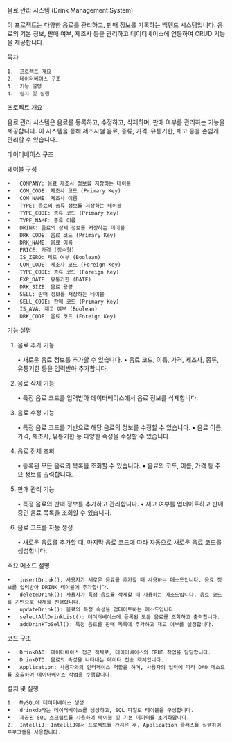 음료 관리 시스템 (Drink Management System)

이 프로젝트는 다양한 음료를 관리하고, 판매 정보를 기록하는 백엔드 시스템입니다. 음료의 기본 정보, 판매 여부, 제조사 등을 관리하고 데이터베이스에 연동하여 CRUD 기능을 제공합니다.

목차

	1.	프로젝트 개요
	2.	데이터베이스 구조
	3.	기능 설명
    4.	설치 및 실행

프로젝트 개요

음료 관리 시스템은 음료를 등록하고, 수정하고, 삭제하며, 판매 여부를 관리하는 기능을 제공합니다. 이 시스템을 통해 제조사별 음료, 종류, 가격, 유통기한, 재고 등을 손쉽게 관리할 수 있습니다. 


데이터베이스 구조

테이블 구성

	•	COMPANY: 음료 제조사 정보를 저장하는 테이블
	•	COM_CODE: 제조사 코드 (Primary Key)
	•	COM_NAME: 제조사 이름
	•	TYPE: 음료의 종류 정보를 저장하는 테이블
	•	TYPE_CODE: 종류 코드 (Primary Key)
	•	TYPE_NAME: 종류 이름
	•	DRINK: 음료의 상세 정보를 저장하는 테이블
	•	DRK_CODE: 음료 코드 (Primary Key)
	•	DRK_NAME: 음료 이름
	•	PRICE: 가격 (정수형)
	•	IS_ZERO: 제로 여부 (Boolean)
	•	COM_CODE: 제조사 코드 (Foreign Key)
	•	TYPE_CODE: 종류 코드 (Foreign Key)
	•	EXP_DATE: 유통기한 (DATE)
	•	DRK_SIZE: 음료 용량
	•	SELL: 판매 정보를 저장하는 테이블
	•	SELL_CODE: 판매 코드 (Primary Key)
	•	IS_AVA: 재고 여부 (Boolean)
	•	DRK_CODE: 음료 코드 (Foreign Key)

기능 설명

1. 음료 추가 기능

   •	새로운 음료 정보를 추가할 수 있습니다.
   •	음료 코드, 이름, 가격, 제조사, 종류, 유통기한 등을 입력받아 추가합니다.

2. 음료 삭제 기능

   •	특정 음료 코드를 입력받아 데이터베이스에서 음료 정보를 삭제합니다.

3. 음료 수정 기능

   •	특정 음료 코드를 기반으로 해당 음료의 정보를 수정할 수 있습니다.
   •	음료 이름, 가격, 제조사, 유통기한 등 다양한 속성을 수정할 수 있습니다.

4. 음료 전체 조회

   •	등록된 모든 음료의 목록을 조회할 수 있습니다.
   •	음료의 코드, 이름, 가격 등 주요 정보를 출력합니다.

5. 판매 관리 기능

   •	특정 음료의 판매 정보를 추가하고 관리합니다.
   •	재고 여부를 업데이트하고 판매 중인 음료 목록을 조회할 수 있습니다.

6. 음료 코드를 자동 생성

   •	새로운 음료를 추가할 때, 마지막 음료 코드에 따라 자동으로 새로운 음료 코드를 생성합니다.

주요 메소드 설명

	•	insertDrink(): 사용자가 새로운 음료를 추가할 때 사용하는 메소드입니다. 음료 정보를 입력받아 DRINK 테이블에 추가합니다.
	•	deleteDrink(): 사용자가 특정 음료를 삭제할 때 사용하는 메소드입니다. 음료 코드를 기반으로 삭제를 진행합니다.
	•	updateDrink(): 음료의 특정 속성을 업데이트하는 메소드입니다.
	•	selectAllDrinkList(): 데이터베이스에 등록된 모든 음료를 조회하고 출력합니다.
	•	addDrinkToSell(): 특정 음료를 판매 목록에 추가하고 재고 여부를 설정합니다.

코드 구조

	•	DrinkDAO: 데이터베이스 접근 객체로, 데이터베이스의 CRUD 작업을 담당합니다.
	•	DrinkDTO: 음료의 속성을 나타내는 데이터 전송 객체입니다.
	•	Application: 사용자와의 인터페이스 역할을 하며, 사용자의 입력에 따라 DAO 메소드를 호출하여 데이터베이스 작업을 수행합니다.

설치 및 실행

	1.	MySQL에 데이터베이스 생성
	•	drinkdb라는 데이터베이스를 생성하고, SQL 파일로 테이블을 구성합니다.
	•	제공된 SQL 스크립트를 사용하여 테이블 및 기본 데이터를 초기화합니다.
	2.	IntelliJ: IntelliJ에서 프로젝트를 가져온 후, Application 클래스를 실행하여 프로그램을 사용합니다.
